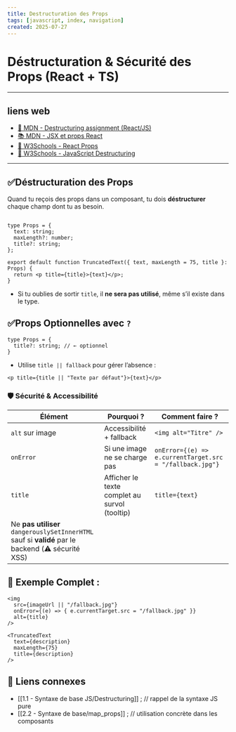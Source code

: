 ```yaml
---
title: Destructuration des Props
tags: [javascript, index, navigation]
created: 2025-07-27
---
```




# Déstructuration & Sécurité des Props (React + TS)

---
 ## liens web
 - [🧾 MDN - Destructuring assignment (React/JS)](https://developer.mozilla.org/fr/docs/Web/JavaScript/Reference/Operators/Destructuring_assignment)
- [📚 MDN - JSX et props React](https://developer.mozilla.org/en-US/docs/Learn/Tools_and_testing/Client-side_JavaScript_frameworks/React_components)
- [📘 W3Schools - React Props](https://www.w3schools.com/react/react_props.asp)
- [📘 W3Schools - JavaScript Destructuring](https://www.w3schools.com/js/js_es6_destructuring.asp)
---

## ✅Déstructuration des Props

Quand tu reçois des props dans un composant, tu dois **déstructurer** chaque champ dont tu as besoin.

```tsx 

type Props = {
  text: string;
  maxLength?: number;
  title?: string;
};

export default function TruncatedText({ text, maxLength = 75, title }: Props) {
  return <p title={title}>{text}</p>;
}
```

* Si tu oublies de sortir `title`, il **ne sera pas utilisé**, même s’il existe dans le type.

## ✅Props Optionnelles avec `?`
```tsx
type Props = {
  title?: string; // ← optionnel
}
```
* Utilise `title || fallback` pour gérer l’absence :
```tsx
<p title={title || "Texte par défaut"}>{text}</p>
```

### 🛡️ Sécurité & Accessibilité

|Élément|Pourquoi ?|Comment faire ?|
|---|---|---|
|`alt` sur image|Accessibilité + fallback|`<img alt="Titre" />`|
|`onError`|Si une image ne se charge pas|`onError={(e) => e.currentTarget.src = "/fallback.jpg"}`|
|`title`|Afficher le texte complet au survol (tooltip)|`title={text}`|
|Ne **pas utiliser** `dangerouslySetInnerHTML` sauf si **validé** par le backend (⚠️ sécurité XSS)|

## 🧪 Exemple Complet :
```tsx
<img
  src={imageUrl || "/fallback.jpg"}
  onError={(e) => { e.currentTarget.src = "/fallback.jpg" }}
  alt={title}
/>

<TruncatedText
  text={description}
  maxLength={75}
  title={description}
/>
```

## 🔗 Liens connexes

- [[1.1 - Syntaxe de base JS/Destructuring]]  ; // rappel de la syntaxe JS pure
- [[2.2 - Syntaxe de base/map_props]] ; // utilisation concrète dans les composants
